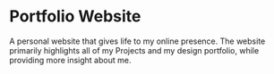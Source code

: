 # Portfolio Website
A personal website that gives life to my online presence. The website primarily highlights all of my Projects and my design portfolio, while providing more insight about me.
